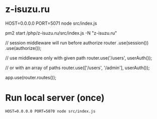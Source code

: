 # z-isuzu.ru

 HOST=0.0.0.0 PORT=5071 node src/index.js

pm2 start /php/z-isuzu.ru/src/index.js -N "z-isuzu.ru"


// session middleware will run before authorize
router
  .use(session())
  .use(authorize());

// use middleware only with given path
router.use('/users', userAuth());

// or with an array of paths
router.use(['/users', '/admin'], userAuth());

app.use(router.routes());

# Run local server (once)
    HOST=0.0.0.0 PORT=5070 node src/index.js


